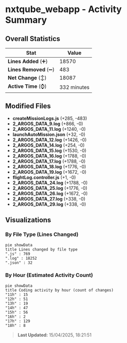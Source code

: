 # nxtqube_webapp - Activity Summary 

## Overall Statistics

| Stat                   | Value                                                             |
| ---------------------- | ----------------------------------------------------------------- |
| **Lines Added** (➕)   | 18570                                          |
| **Lines Removed** (➖) | 483                                        |
| **Net Change** (↕)    | 18087                |
| **Active Time** (⌚)   | 332 minutes |


## Modified Files
- **createMissionLogs.js** (+285, -483)
- **2_ARGOS_DATA_9.log** (+866, -0)
- **2_ARGOS_DATA_11.log** (+1240, -0)
- **launchAutoMission.json** (+32, -0)
- **2_ARGOS_DATA_12.log** (+1426, -0)
- **2_ARGOS_DATA_14.log** (+254, -0)
- **2_ARGOS_DATA_15.log** (+1530, -0)
- **2_ARGOS_DATA_16.log** (+1788, -0)
- **2_ARGOS_DATA_17.log** (+1788, -0)
- **2_ARGOS_DATA_18.log** (+1776, -0)
- **2_ARGOS_DATA_19.log** (+1672, -0)
- **flightLog.controller.js** (+1, -0)
- **2_ARGOS_DATA_24.log** (+1788, -0)
- **2_ARGOS_DATA_25.log** (+1776, -0)
- **2_ARGOS_DATA_26.log** (+1672, -0)
- **2_ARGOS_DATA_27.log** (+338, -0)
- **2_ARGOS_DATA_29.log** (+338, -0)

## Visualizations

### By File Type (Lines Changed)

```mermaid
pie showData
title Lines changed by file type
".js" : 769
".log" : 18252
".json" : 32
```

### By Hour (Estimated Activity Count)

```mermaid
pie showData
title Coding activity by hour (count of changes)
"11h" : 15
"12h" : 51
"13h" : 19
"14h" : 47
"15h" : 56
"16h" : 2
"17h" : 129
"18h" : 8
```


> **Last Updated:** 15/04/2025, 18:21:51